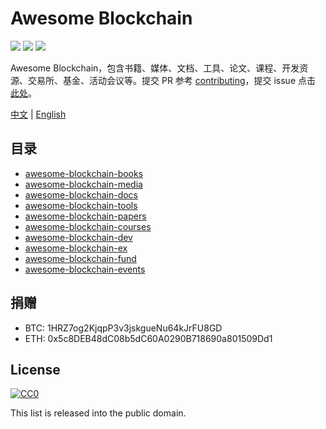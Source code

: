# Awesome Blockchain

[![](https://camo.githubusercontent.com/13c4e50d88df7178ae1882a203ed57b641674f94/68747470733a2f2f63646e2e7261776769742e636f6d2f73696e647265736f726875732f617765736f6d652f643733303566333864323966656437386661383536353265336136336531353464643865383832392f6d656469612f62616467652e737667)](https://github.com/sindresorhus/awesome)
[![](https://camo.githubusercontent.com/cb8cb80af654f3dae14a4aa62e44bf62f16953d6/68747470733a2f2f6a617977636a6c6f76652e6769746875622e696f2f73622f6c616e672f6368696e6573652e737667)](README.md)
[![](https://camo.githubusercontent.com/15a53d5ec5d896319068168a27da0203156bbdb9/68747470733a2f2f6a617977636a6c6f76652e6769746875622e696f2f73622f6c616e672f656e676c6973682e737667)](README-en.md)

Awesome Blockchain，包含书籍、媒体、文档、工具、论文、课程、开发资源、交易所、基金、活动会议等。提交 PR 参考 [contributing](contributing.md)，提交 issue 点击 [此处](https://github.com/BlockchainOne/awesome-blockchain/issues)。

[中文](README.md) | [English](README-en.md)

## 目录

* [awesome-blockchain-books](https://github.com/BlockchainOne/awesome-blockchain-books)
* [awesome-blockchain-media](https://github.com/BlockchainOne/awesome-blockchain-media)
* [awesome-blockchain-docs](https://github.com/BlockchainOne/awesome-blockchain-docs)
* [awesome-blockchain-tools](https://github.com/BlockchainOne/awesome-blockchain-tools)
* [awesome-blockchain-papers](https://github.com/BlockchainOne/awesome-blockchain-papers)
* [awesome-blockchain-courses](https://github.com/BlockchainOne/awesome-blockchain-courses)
* [awesome-blockchain-dev](https://github.com/BlockchainOne/awesome-blockchain-dev)
* [awesome-blockchain-ex](https://github.com/BlockchainOne/awesome-blockchain-ex)
* [awesome-blockchain-fund](https://github.com/BlockchainOne/awesome-blockchain-fund)
* [awesome-blockchain-events](https://github.com/BlockchainOne/awesome-blockchain-events)

## 捐赠

* BTC: 1HRZ7og2KjqpP3v3jskgueNu64kJrFU8GD
* ETH: 0x5c8DEB48dC08b5dC60A0290B718690a801509Dd1

## License

[![CC0](http://mirrors.creativecommons.org/presskit/buttons/88x31/svg/cc-zero.svg)](https://creativecommons.org/publicdomain/zero/1.0/)

This list is released into the public domain.
